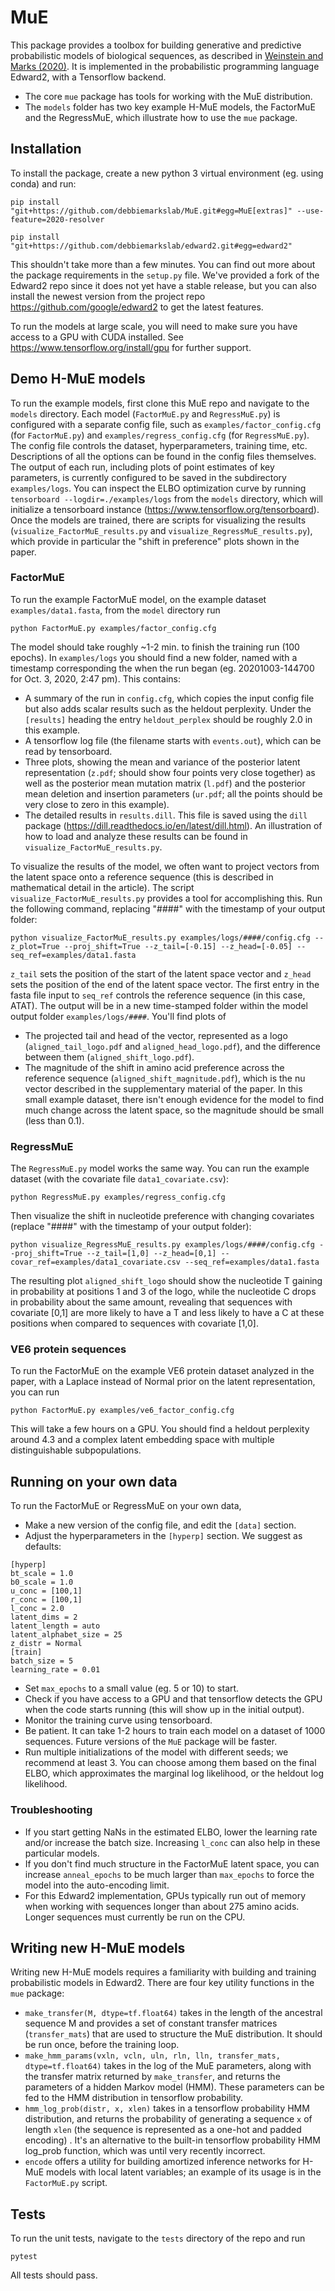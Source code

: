 

# MuE
This package provides a toolbox for building generative and predictive probabilistic models of biological sequences, as described in  [Weinstein and Marks (2020)](https://www.biorxiv.org/content/10.1101/2020.07.31.231381v1). It is implemented in the probabilistic programming language Edward2, with a Tensorflow backend.

 - The core `mue` package has tools for working with the MuE distribution.
 - The `models` folder has two key example H-MuE models, the FactorMuE and the RegressMuE, which illustrate how to use the `mue` package.


## Installation

To install the package, create a new python 3 virtual environment (eg. using conda) and run:

    pip install "git+https://github.com/debbiemarkslab/MuE.git#egg=MuE[extras]" --use-feature=2020-resolver

    pip install "git+https://github.com/debbiemarkslab/edward2.git#egg=edward2"

This shouldn't take more than a few minutes. You can find out more about the package requirements in the `setup.py` file. We've provided a fork of the Edward2 repo since it does not yet have a stable release, but you can also install the newest version from the project repo https://github.com/google/edward2 to get the latest features.

To run the models at large scale, you will need to make sure you have access to a GPU with CUDA installed. See https://www.tensorflow.org/install/gpu for further support.

## Demo H-MuE models

To run the example models, first clone this MuE repo and navigate to the `models` directory.
Each model (`FactorMuE.py` and `RegressMuE.py`) is configured with a separate config file, such as `examples/factor_config.cfg` (for `FactorMuE.py`) and  `examples/regress_config.cfg` (for `RegressMuE.py`). The config file controls the dataset, hyperparameters, training time, etc. Descriptions of all the options can be found in the config files themselves.
The output of each run, including plots of point estimates of key parameters, is currently configured to be saved in the subdirectory `examples/logs`.
You can inspect the ELBO optimization curve by running `tensorboard --logdir=./examples/logs` from the `models` directory, which will initialize a tensorboard instance (https://www.tensorflow.org/tensorboard).
Once the models are trained, there are scripts for visualizing the results (`visualize_FactorMuE_results.py` and `visualize_RegressMuE_results.py`), which provide in particular the "shift in preference" plots shown in the paper.

### FactorMuE

To run the example FactorMuE model, on the example dataset `examples/data1.fasta`, from the `model` directory run

    python FactorMuE.py examples/factor_config.cfg

The model should take roughly ~1-2 min. to finish the training run (100 epochs). In `examples/logs` you should find a new folder, named with a timestamp corresponding the when the run began (eg. 20201003-144700 for Oct. 3, 2020, 2:47 pm). This contains:

 - A summary of the run in `config.cfg`, which copies the input config file but also adds scalar results such as the heldout perplexity. Under the `[results]` heading the entry `heldout_perplex` should be roughly 2.0 in this example.
 - A tensorflow log file (the filename starts with `events.out`), which can be read by tensorboard.
 - Three plots, showing the mean and variance of the posterior latent representation (`z.pdf`; should show four points very close together) as well as the posterior mean mutation matrix (`l.pdf`) and the posterior mean deletion and insertion parameters (`ur.pdf`; all the points should be very close to zero in this example).
 - The detailed results in `results.dill`. This file is saved using the `dill` package (https://dill.readthedocs.io/en/latest/dill.html). An illustration of how to load and analyze these results can be found in `visualize_FactorMuE_results.py`.

To visualize the results of the model, we often want to project vectors from the latent space onto a reference sequence (this is described in mathematical detail in the article). The script `visualize_FactorMuE_results.py` provides a tool for accomplishing this. Run the following command, replacing "####" with the timestamp of your output folder:

    python visualize_FactorMuE_results.py examples/logs/####/config.cfg --z_plot=True --proj_shift=True --z_tail=[-0.15] --z_head=[-0.05] --seq_ref=examples/data1.fasta

`z_tail` sets the position of the start of the latent space vector and `z_head` sets the position of the end of the latent space vector. The first entry in the fasta file input to `seq_ref` controls the reference sequence (in this case, ATAT).  The output will be in a new time-stamped folder within the model output folder `examples/logs/####`.  You'll find plots of
 - The projected tail and head of the vector, represented as a logo (`aligned_tail_logo.pdf` and `aligned_head_logo.pdf`), and the difference between them (`aligned_shift_logo.pdf`).
 - The magnitude of the shift in amino acid preference across the reference sequence (`aligned_shift_magnitude.pdf`), which is the nu vector described in the supplementary material of the paper. In this small example dataset, there isn't enough evidence for the model to find much change across the latent space, so the magnitude should be small (less than 0.1).

### RegressMuE
The `RegressMuE.py` model works the same way. You can run the example dataset (with the covariate file `data1_covariate.csv`):

    python RegressMuE.py examples/regress_config.cfg

Then visualize the shift in nucleotide preference with changing covariates (replace "####" with the timestamp of your output folder):

    python visualize_RegressMuE_results.py examples/logs/####/config.cfg --proj_shift=True --z_tail=[1,0] --z_head=[0,1] --covar_ref=examples/data1_covariate.csv --seq_ref=examples/data1.fasta

The resulting plot `aligned_shift_logo` should show the nucleotide T gaining in probability at positions 1 and 3 of the logo, while the nucleotide C drops in probability about the same amount, revealing that sequences with covariate [0,1] are more likely to have a T and less likely to have a C at these positions when compared to sequences with covariate [1,0].

### VE6 protein sequences

To run the FactorMuE on the example VE6 protein dataset analyzed in the paper, with a Laplace instead of Normal prior on the latent representation, you can run

    python FactorMuE.py examples/ve6_factor_config.cfg

This will take a few hours on a GPU. You should find a heldout perplexity around 4.3 and a complex latent embedding space with multiple distinguishable subpopulations.

## Running on your own data

To run the FactorMuE or RegressMuE on your own data,
 - Make a new version of the config file, and edit the `[data]` section.
 - Adjust the hyperparameters in the `[hyperp]` section. We suggest as defaults:


>

    [hyperp]
    bt_scale = 1.0
    b0_scale = 1.0
    u_conc = [100,1]
    r_conc = [100,1]
    l_conc = 2.0
    latent_dims = 2
    latent_length = auto
    latent_alphabet_size = 25
    z_distr = Normal
    [train]
    batch_size = 5
    learning_rate = 0.01

 - Set `max_epochs` to a small value (eg. 5 or 10) to start.
 - Check if you have access to a GPU and that tensorflow detects the GPU when the code starts running (this will show up in the initial output).
 - Monitor the training curve using tensorboard.
 - Be patient. It can take 1-2 hours to train each model on a dataset of 1000 sequences. Future versions of the `MuE` package will be faster.
 - Run multiple initializations of the model with different seeds; we recommend at least 3. You can choose among them based on the final ELBO, which approximates the marginal log likelihood, or the heldout log likelihood.

### Troubleshooting

 - If you start getting NaNs in the estimated ELBO, lower the learning rate and/or increase the batch size. Increasing `l_conc` can also help in these particular models.
 - If you don't find much structure in the FactorMuE latent space, you can increase `anneal_epochs` to be much larger than `max_epochs` to force the model into the auto-encoding limit.
 - For this Edward2 implementation, GPUs typically run out of memory when working with sequences longer than about 275 amino acids. Longer sequences must currently be run on the CPU.


## Writing new H-MuE models

Writing new H-MuE models requires a familiarity with building and training probabilistic models in Edward2. There are four key utility functions in the `mue` package:

 - `make_transfer(M, dtype=tf.float64)` takes in the length of the ancestral sequence M and provides a set of constant transfer matrices (`transfer_mats`) that are used to structure the MuE distribution. It should be run once, before the training loop.
 - `make_hmm_params(vxln, vcln, uln, rln, lln, transfer_mats, dtype=tf.float64)` takes in the log of the MuE parameters, along with the transfer matrix returned by `make_transfer`, and returns the parameters of a hidden Markov model (HMM). These parameters can be fed to the HMM distribution in tensorflow probability.
 - `hmm_log_prob(distr, x, xlen)` takes in a tensorflow probability HMM distribution, and returns the probability of generating a sequence `x` of length `xlen` (the sequence is represented as a one-hot and padded encoding) . It's an alternative to the built-in tensorflow probability HMM log_prob function, which was until very recently incorrect.
 -  `encode` offers a utility for building amortized inference networks for H-MuE models with local latent variables; an example of its usage is in the `FactorMuE.py` script.

## Tests
To run the unit tests, navigate to the `tests` directory of the repo and run

	pytest

All tests should pass.
